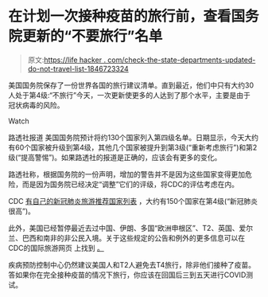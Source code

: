 # 在计划一次接种疫苗的旅行前，查看国务院更新的“不要旅行”名单

> 原文:[https://life hacker . com/check-the-state-departments-updated-do-not-travel-list-1846723324](https://lifehacker.com/check-the-state-departments-updated-do-not-travel-list-1846723324)

美国国务院保存了一份世界各国的旅行建议清单。直到最近，他们中只有大约30人处于第4级:“不旅行”今天，一次更新使更多的人达到了那个水平，主要是由于 冠状病毒的风险。

Watch

路透社报道 美国国务院预计将约130个国家列入第四级名单。日期显示，今天大约有60个国家被升级到第4级，其他几个国家被提升到第3级(“重新考虑旅行”)和第2级(“提高警惕”)。如果路透社的报道是正确的，应该会有更多的变化。

路透社称，根据国务院的一份声明，增加的警告并不是因为这些国家变得更加危险，而是因为国务院已经决定“调整”它们的评级，将CDC的评估考虑在内。

CDC [有自己的新冠肺炎旅游推荐国家列表](https://www.cdc.gov/coronavirus/2019-ncov/travelers/map-and-travel-notices.html) ，大约有150个国家在第4级(“新冠肺炎很高”)。

此外，美国已经暂停最近去过中国、伊朗、多国“欧洲申根区”、T2、英国、爱尔兰、巴西和南非的非公民入境。关于这些规定的公告和例外的更多信息可以在CDC的国际旅游网页 上找到 [。](https://www.cdc.gov/coronavirus/2019-ncov/travelers/map-and-travel-notices.html)

疾病预防控制中心仍然建议美国人和T2人避免去T4旅行，除非他们接种了疫苗。答如果你在完全接种疫苗的情况下旅行，你应该在回国后三到五天进行COVID测试。